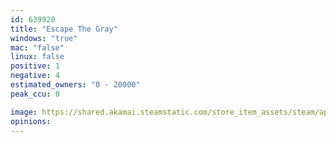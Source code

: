 ```yaml
---
id: 639920
title: "Escape The Gray"
windows: "true"
mac: "false"
linux: false
positive: 1
negative: 4
estimated_owners: "0 - 20000"
peak_ccu: 0

image: https://shared.akamai.steamstatic.com/store_item_assets/steam/apps/639920/header.jpg?t=1496334717
opinions:
---
```

